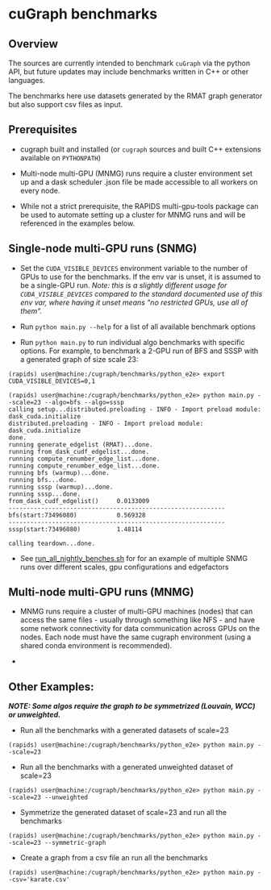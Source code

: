 # cuGraph benchmarks

## Overview

The sources are currently intended to benchmark `cuGraph` via the python API,
but future updates may include benchmarks written in C++ or other languages.

The benchmarks here use datasets generated by the RMAT graph generator but also
support csv files as input.

## Prerequisites
* cugraph built and installed (or `cugraph` sources and built C++ extensions
  available on `PYTHONPATH`)

* Multi-node multi-GPU (MNMG) runs require a cluster environment set up and a
  dask scheduler .json file be made accessible to all workers on every node.

* While not a strict prerequisite, the RAPIDS multi-gpu-tools package can be
  used to automate setting up a cluster for MNMG runs and will be referenced in
  the examples below.

## Single-node multi-GPU runs (SNMG)
* Set the `CUDA_VISIBLE_DEVICES` environment variable to the number of GPUs to
  use for the benchmarks. If the env var is unset, it is assumed to be a
  single-GPU run. _Note: this is a slightly different usage for
  `CUDA_VISIBLE_DEVICES` compared to the standard documented use of this env
  var, where having it unset means "no restricted GPUs, use all of them"._

* Run `python main.py --help` for a list of all available benchmark options

* Run `python main.py` to run individual algo benchmarks with specific
  options. For example, to benchmark a 2-GPU run of BFS and SSSP with a
  generated graph of size scale 23:
```
(rapids) user@machine:/cugraph/benchmarks/python_e2e> export CUDA_VISIBLE_DEVICES=0,1

(rapids) user@machine:/cugraph/benchmarks/python_e2e> python main.py --scale=23 --algo=bfs --algo=sssp
calling setup...distributed.preloading - INFO - Import preload module: dask_cuda.initialize
distributed.preloading - INFO - Import preload module: dask_cuda.initialize
done.
running generate_edgelist (RMAT)...done.
running from_dask_cudf_edgelist...done.
running compute_renumber_edge_list...done.
running compute_renumber_edge_list...done.
running bfs (warmup)...done.
running bfs...done.
running sssp (warmup)...done.
running sssp...done.
from_dask_cudf_edgelist()     0.0133009
------------------------------------------------------------
bfs(start:73496080)           0.569328
------------------------------------------------------------
sssp(start:73496080)          1.48114

calling teardown...done.
```

* See [run_all_nightly_benches.sh](run_all_nightly_benches.sh) for for an
  example of multiple SNMG runs over different scales, gpu configurations and
  edgefactors

## Multi-node multi-GPU runs (MNMG)
* MNMG runs require a cluster of multi-GPU machines (nodes) that can access the
  same files - usually through something like NFS - and have some network
  connectivity for data communication across GPUs on the nodes.  Each node must
  have the same cugraph environment (using a shared conda environment is
  recommended).

*
## Other Examples:
_**NOTE: Some algos require the graph to be symmetrized (Louvain, WCC) or unweighted.**_
* Run all the benchmarks with a generated datasets of scale=23
```
(rapids) user@machine:/cugraph/benchmarks/python_e2e> python main.py --scale=23
```

* Run all the benchmarks with a generated unweighted dataset of scale=23
```
(rapids) user@machine:/cugraph/benchmarks/python_e2e> python main.py --scale=23 --unweighted
```

* Symmetrize the generated dataset of scale=23 and run all the benchmarks
```
(rapids) user@machine:/cugraph/benchmarks/python_e2e> python main.py --scale=23 --symmetric-graph
```

* Create a graph from a csv file an run all the benchmarks
```
(rapids) user@machine:/cugraph/benchmarks/python_e2e> python main.py --csv='karate.csv'
```
